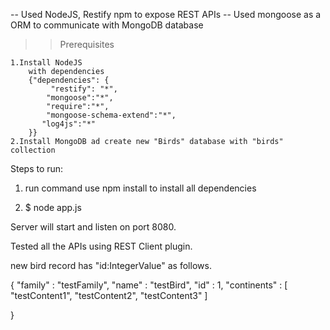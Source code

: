 -- Used NodeJS, Restify npm to expose REST APIs
-- Used mongoose as a ORM to communicate with MongoDB database

 >> Prerequisites 

	1.Install NodeJS
		with dependencies
		{"dependencies": {
		     "restify": "*",
			"mongoose":"*",
			"require":"*",
			"mongoose-schema-extend":"*",
		   "log4js":"*"
		}}
	2.Install MongoDB ad create new "Birds" database with "birds" collection

Steps to run:

1. run command use npm install to install all dependencies

2. $ node app.js

Server will start and listen on port 8080. 

 Tested all the APIs using REST Client plugin.

 new bird record has "id:IntegerValue" as follows.

 {
  "family" : "testFamily",
    "name" : "testBird",
    "id" : 1,
    "continents" : [ 
        "testContent1",
        "testContent2",
        "testContent3"
    ]

}



